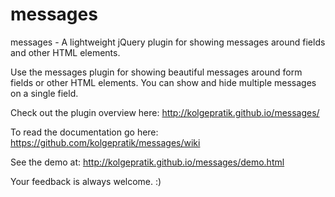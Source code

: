 messages
=======

messages - A lightweight jQuery plugin for showing messages around fields and other HTML elements.

Use the messages plugin for showing beautiful messages around form fields or other HTML elements. You can show and hide multiple messages on a single field.

Check out the plugin overview here: http://kolgepratik.github.io/messages/

To read the documentation go here: https://github.com/kolgepratik/messages/wiki

See the demo at: http://kolgepratik.github.io/messages/demo.html

Your feedback is always welcome. :)